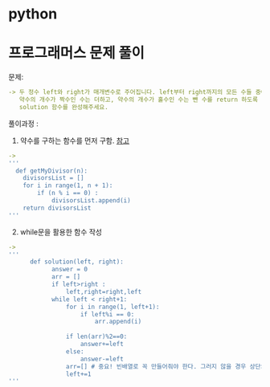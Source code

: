 # python


# 프로그래머스 문제 풀이

문제: 
```yml
-> 두 정수 left와 right가 매개변수로 주어집니다. left부터 right까지의 모든 수들 중에서 
   약수의 개수가 짝수인 수는 더하고, 약수의 개수가 홀수인 수는 뺀 수를 return 하도록 
   solution 함수를 완성해주세요.
```

풀이과정 :

1. 약수를 구하는 함수를 먼저 구함. [참고](https://minnit-develop.tistory.com/16)
```yml
-> 
'''
  def getMyDivisor(n):
    divisorsList = []
    for i in range(1, n + 1):
        if (n % i == 0) :
            divisorsList.append(i)
    return divisorsList
'''
```
2. while문을 활용한 함수 작성
```yml
->  
'''
      def solution(left, right):
            answer = 0 
            arr = []
            if left>right : 
                left,right=right,left
            while left < right+1:
                for i in range(1, left+1): 
                    if left%i == 0: 
                        arr.append(i) 
                    
                if len(arr)%2==0: 
                    answer+=left  
                else:
                    answer-=left 
                arr=[] # 중요! 빈배열로 꼭 만들어줘야 한다. 그러지 않을 경우 상단의 for문에서 값이 들어있는 배열을 활용하게 된다.  
                left+=1 
''' 
```

